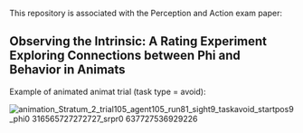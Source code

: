This repository is associated with the Perception and Action exam paper:

## Observing the Intrinsic: A Rating Experiment Exploring Connections between Phi and Behavior in Animats

Example of animated animat trial (task type = avoid): 

![animation_Stratum_2_trial105_agent105_run81_sight9_taskavoid_startpos9_phi0 316565727272727_srpr0 637727536929226](https://github.com/christianstenbro/perception_action_exam/assets/83128748/2de7f9d8-727b-4cc2-9ce6-e7108fa532bf)

